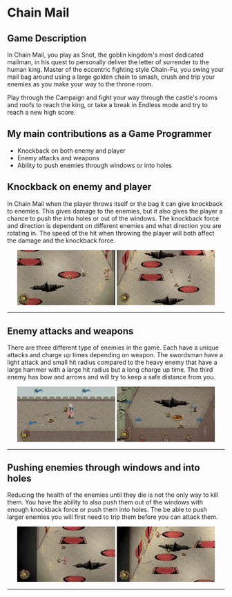 # Chain Mail

## Game Description
In Chain Mail, you play as Snot, the goblin kingdom's most dedicated mailman, in his quest to personally deliver the letter of surrender to the human king. Master of the eccentric fighting style Chain-Fu, you swing your mail bag around using a large golden chain to smash, crush and trip your enemies as you make your way to the throne room.

Play through the Campaign and fight your way through the castle's rooms and roofs to reach the king, or take a break in Endless mode and try to reach a new high score.

## My main contributions as a Game Programmer
- Knockback on both enemy and player
- Enemy attacks and weapons
- Ability to push enemies through windows or into holes

## Knockback on enemy and player
In Chain Mail when the player throws itself or the bag it can give knockback to enemies. This gives damage to the enemies, but it also gives the player a chance to push the into holes or out of the windows. The knockback force and direction is dependent on different enemies and what direction you are rotating in. The speed of the hit when throwing the player will both affect the damage and the knockback force.

<div align="center">
  <img src="Images/chainmailknockback1.gif" width="45%" />
  <img src="Images/chainmailknockback2.gif" width="45%" />
</div>

---

## Enemy attacks and weapons
There are three different type of enemies in the game. Each have a unique attacks and charge up times depending on weapon. The swordsman have a light attack and small hit radius compared to the heavy enemy that have a large hammer with a large hit radius but a long charge up time. The third enemy has bow and arrows and will try to keep a safe distance from you.

<div align="center">
  <img src="Images/chainmailattack1.gif" width="45%" />
  <img src="Images/chainmailattack2.gif" width="45%" />
</div>

---

## Pushing enemies through windows and into holes
Reducing the health of the enemies until they die is not the only way to kill them. You have the ability to also push them out of the windows with enough knockback force or push them into holes. The be able to push larger enemies you will first need to trip them before you can attack them.

<div align="center">
  <img src="Images/chainmailattack3.gif" width="45%" />
  <img src="Images/chainmailattack4.gif" width="45%" />
</div>

---